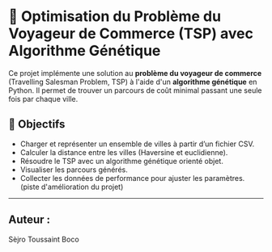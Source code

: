 # 🧠 Optimisation du Problème du Voyageur de Commerce (TSP) avec Algorithme Génétique

Ce projet implémente une solution au **problème du voyageur de commerce** (Travelling Salesman Problem, TSP) à l'aide d'un **algorithme génétique** en Python. Il permet de trouver un parcours de coût minimal passant une seule fois par chaque ville.

## 📌 Objectifs

- Charger et représenter un ensemble de villes à partir d’un fichier CSV.
- Calculer la distance entre les villes (Haversine et euclidienne).
- Résoudre le TSP avec un algorithme génétique orienté objet.
- Visualiser les parcours générés.
- Collecter les données de performance pour ajuster les paramètres. (piste d'amélioration du projet)

---

## Auteur :

Sèjro Toussaint Boco
